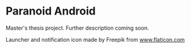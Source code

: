 # Paranoid Android
Master's thesis project. Further description coming soon.

Launcher and notification icon made by Freepik from www.flaticon.com 
